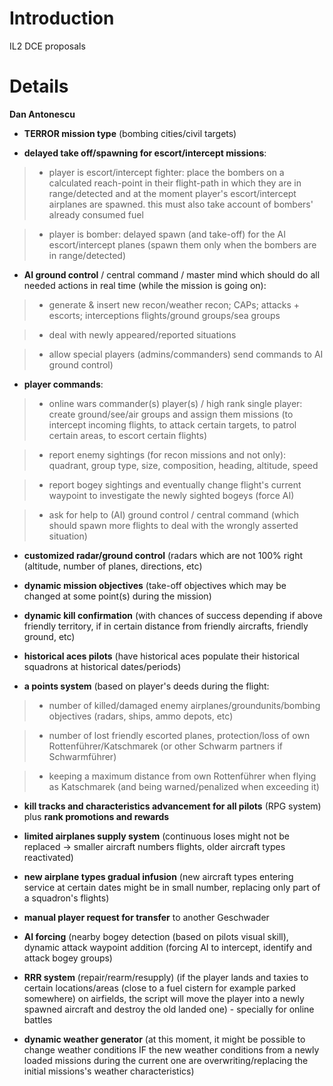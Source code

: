 # Introduction #

IL2 DCE proposals


# Details #
**Dan Antonescu**

- **TERROR mission type** (bombing cities/civil targets)

- **delayed take off/spawning for escort/intercept missions**:
> + player is escort/intercept fighter: place the bombers on a calculated reach-point in their flight-path in which they are in range/detected and at the moment player's escort/intercept airplanes are spawned. this must also take account of bombers' already consumed fuel

> + player is bomber: delayed spawn (and take-off) for the AI escort/intercept planes (spawn them only when the bombers are in range/detected)

- **AI ground control** / central command / master mind which should do all needed actions in real time (while the mission is going on):
> + generate & insert new recon/weather recon; CAPs; attacks + escorts; interceptions flights/ground groups/sea groups

> + deal with newly appeared/reported situations

> + allow special players (admins/commanders) send commands to AI ground control)

- **player commands**:
> + online wars commander(s) player(s) / high rank single player:  create ground/see/air groups and assign them missions (to intercept incoming flights, to attack certain targets, to patrol certain areas, to escort certain flights)

> + report enemy sightings (for recon missions and not only): quadrant, group type, size, composition, heading, altitude, speed

> + report bogey sightings and eventually change flight's current waypoint to investigate the newly sighted bogeys (force AI)

> + ask for help to (AI) ground control / central command (which should spawn more flights to deal with the wrongly asserted situation)

- **customized radar/ground control** (radars which are not 100% right (altitude, number of planes, directions, etc)

- **dynamic mission objectives** (take-off objectives which may be changed at some point(s) during the mission)

- **dynamic kill confirmation** (with chances of success depending if above friendly territory, if in certain distance from friendly aircrafts, friendly ground, etc)

- **historical aces pilots** (have historical aces populate their historical squadrons at historical dates/periods)

- **a points system** (based on player's deeds during the flight:
> + number of killed/damaged enemy airplanes/groundunits/bombing objectives (radars, ships, ammo depots, etc)

> + number of lost friendly escorted planes, protection/loss of own Rottenführer/Katschmarek (or other Schwarm partners if Schwarmführer)

> + keeping a maximum distance from own Rottenführer when flying as Katschmarek (and being warned/penalized when exceeding it)

- **kill tracks and characteristics advancement for all pilots** (RPG system) plus **rank promotions and rewards**

- **limited airplanes supply system** (continuous loses might not be replaced -> smaller aircraft numbers flights, older aircraft types reactivated)

- **new airplane types gradual infusion** (new aircraft types entering service at certain dates might be in small number, replacing only part of a squadron's flights)

- **manual player request for transfer** to another Geschwader

- **AI forcing** (nearby bogey detection (based on pilots visual skill), dynamic attack waypoint addition (forcing AI to intercept, identify and attack bogey groups)

- **RRR system** (repair/rearm/resupply) (if the player lands and taxies to certain locations/areas (close to a fuel cistern for example parked somewhere) on airfields, the script will move the player into a newly spawned aircraft and destroy the old landed one) - specially for online battles

- **dynamic weather generator** (at this moment, it might be possible to change weather conditions IF the new weather conditions from a newly loaded missions during the current one are overwriting/replacing the initial missions's weather characteristics)